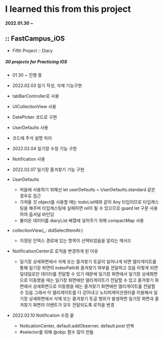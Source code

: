# I learned this from this project
#### 2022.01.30 ~

## :: FastCampus_iOS

- Fifth Project :: Diary

##### 30 projects for Practicing iOS


* 01.30 ~ 진행 중

* 2022.02.03 일기 작성, 삭제 기능구현
* tabBarController로 사용
* UICollectionView 사용
* DatePicker 코드로 구현
* UserDefaults 사용
* 코드에 주석 설명 처리

* 2022.02.04 일기장 수정 기능 구현
* Notification 사용

* 2022.02.07 일기장 즐겨찾기 기능 구현

* UserDefaults
    - 처음에 사용하기 위해선 let userDefaults = UserDefaults.standard 같은 경우로 접근
    - 가져올 것 object를 사용할 때는 todoList때와 같이 Any 타입이므로 타입캐스팅을 해주며 타입캐스팅에 실패하면 nil이 될 수 있으므로 guard let 구문 사용하여 옵셔널 바인딩
    - 불러온 데이터를 diaryList 배열에 넣어주기 위해 compactMap 사용
* collectionView(_: didSelectItemAt:) 
    - 지정된 인덱스 경로에 있는 항목이 선택되었음을 알리는 메서드
    
* NotificationCenter로 로직을 변경하게 된 이유
    - 일기장 상세화면에서 삭제 또는 즐겨찾기 토글이 일어나게 되면 델리게이트를 통해 일기장 화면의 indexPath와 즐겨찾기 여부를 전달하고 있음
    이렇게 되면 일대일로만 데이터를 전달할 수 있기 때문에 일기장 화면에서 일기장 상세화면으로 이동했을 때는 일기장 화면에만 델리게이트가 전달할 수 있고 즐겨찾기 화면에서 상세화면으로 이동했을 때는 즐겨찾기 화면에만 델리게이트를 전달할 수 있음
    그래서 이 델리게이트를 다 걷어내고 노티피케이션센터를 이용해서 일기장 상세화면에서 삭제 또는 즐겨찾기 토글 행위가 발생하면 일기장 화면과 즐겨찾기 화면의 이벤트가 모두 전달되도록 로직을 변경

* 2022.02.10 Notification 수정 끝
    - NoticationCenter, default.addObserver, default.post 반복
    - #selector를 위해 @objc 함수 많이 만듦
